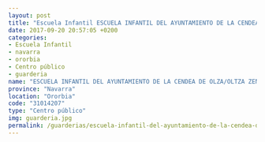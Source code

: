 ```yaml
---
layout: post
title: "Escuela Infantil ESCUELA INFANTIL DEL AYUNTAMIENTO DE LA CENDEA DE OLZA/OLTZA ZENDEAKO UDAL HAUR ESKOLA"
date: 2017-09-20 20:57:05 +0200
categories:
- Escuela Infantil
- navarra
- ororbia
- Centro público
- guarderia
name: "ESCUELA INFANTIL DEL AYUNTAMIENTO DE LA CENDEA DE OLZA/OLTZA ZENDEAKO UDAL HAUR ESKOLA"
province: "Navarra"
location: "Ororbia"
code: "31014207"
type: "Centro público"
img: guarderia.jpg
permalink: /guarderias/escuela-infantil-del-ayuntamiento-de-la-cendea-de-olza-oltza-zendeako-udal-haur-eskola.html
---
```

